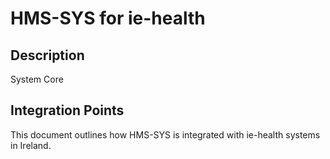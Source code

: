 # HMS-SYS for ie-health

## Description

System Core

## Integration Points

This document outlines how HMS-SYS is integrated with ie-health systems in Ireland.
